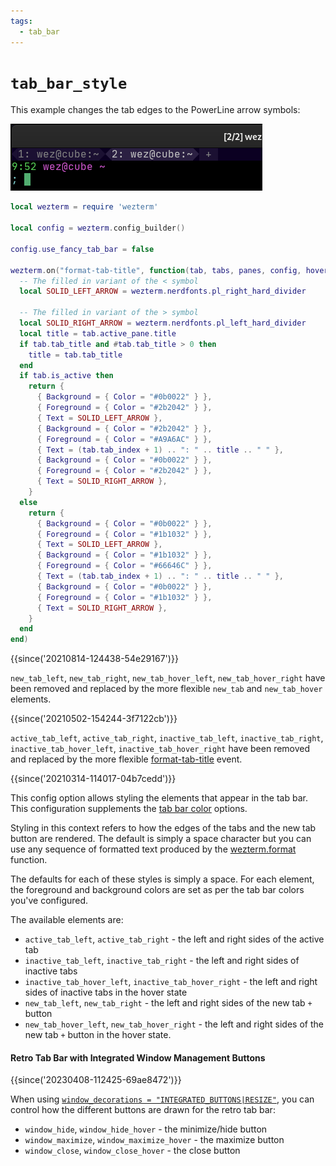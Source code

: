 ```yaml
---
tags:
  - tab_bar
---
```

# `tab_bar_style`

This example changes the tab edges to the PowerLine arrow symbols:

![Demonstrating setting the styling of the left and right tab edges](../../../screenshots/wezterm-tab-edge-styled.png)

```lua
local wezterm = require 'wezterm'

local config = wezterm.config_builder()

config.use_fancy_tab_bar = false

wezterm.on("format-tab-title", function(tab, tabs, panes, config, hover, max_width)
  -- The filled in variant of the < symbol
  local SOLID_LEFT_ARROW = wezterm.nerdfonts.pl_right_hard_divider

  -- The filled in variant of the > symbol
  local SOLID_RIGHT_ARROW = wezterm.nerdfonts.pl_left_hard_divider
  local title = tab.active_pane.title
  if tab.tab_title and #tab.tab_title > 0 then
    title = tab.tab_title
  end
  if tab.is_active then
    return {
      { Background = { Color = "#0b0022" } },
      { Foreground = { Color = "#2b2042" } },
      { Text = SOLID_LEFT_ARROW },
      { Background = { Color = "#2b2042" } },
      { Foreground = { Color = "#A9A6AC" } },
      { Text = (tab.tab_index + 1) .. ": " .. title .. " " },
      { Background = { Color = "#0b0022" } },
      { Foreground = { Color = "#2b2042" } },
      { Text = SOLID_RIGHT_ARROW },
    }
  else
    return {
      { Background = { Color = "#0b0022" } },
      { Foreground = { Color = "#1b1032" } },
      { Text = SOLID_LEFT_ARROW },
      { Background = { Color = "#1b1032" } },
      { Foreground = { Color = "#66646C" } },
      { Text = (tab.tab_index + 1) .. ": " .. title .. " " },
      { Background = { Color = "#0b0022" } },
      { Foreground = { Color = "#1b1032" } },
      { Text = SOLID_RIGHT_ARROW },
    }
  end
end)
```

{{since('20210814-124438-54e29167')}}

`new_tab_left`, `new_tab_right`, `new_tab_hover_left`, `new_tab_hover_right`
have been removed and replaced by the more flexible `new_tab` and `new_tab_hover` elements.

{{since('20210502-154244-3f7122cb')}}

`active_tab_left`, `active_tab_right`, `inactive_tab_left`,
`inactive_tab_right`, `inactive_tab_hover_left`, `inactive_tab_hover_right`
have been removed and replaced by the more flexible
[format-tab-title](../window-events/format-tab-title.md) event.

{{since('20210314-114017-04b7cedd')}}

This config option allows styling the elements that appear in the tab bar.
This configuration supplements the [tab bar color](../../appearance.md#tab-bar-appearance-colors)
options.

Styling in this context refers to how the edges of the tabs and the new tab button are rendered.
The default is simply a space character but you can use any sequence of formatted text produced
by the [wezterm.format](../wezterm/format.md) function.

The defaults for each of these styles is simply a space.  For each element, the foreground
and background colors are set as per the tab bar colors you've configured.

The available elements are:

* `active_tab_left`, `active_tab_right` - the left and right sides of the active tab
* `inactive_tab_left`, `inactive_tab_right` - the left and right sides of inactive tabs
* `inactive_tab_hover_left`, `inactive_tab_hover_right` - the left and right sides of inactive tabs in the hover state
* `new_tab_left`, `new_tab_right` - the left and right sides of the new tab `+` button
* `new_tab_hover_left`, `new_tab_hover_right` - the left and right sides of the new tab `+` button in the hover state.

#### Retro Tab Bar with Integrated Window Management Buttons

{{since('20230408-112425-69ae8472')}}

When using [`window_decorations =
"INTEGRATED_BUTTONS|RESIZE"`](window_decorations.md), you can
control how the different buttons are drawn for the retro tab bar:

* `window_hide`, `window_hide_hover` - the minimize/hide button
* `window_maximize`, `window_maximize_hover` - the maximize button
* `window_close`, `window_close_hover` - the close button

